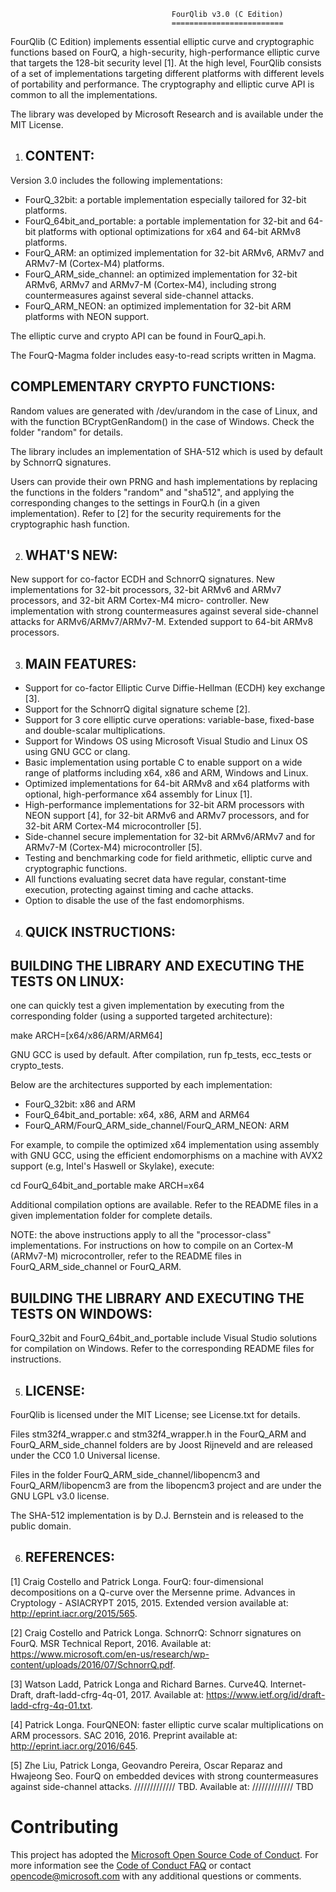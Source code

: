 
                                        FourQlib v3.0 (C Edition)
                                        =========================

FourQlib (C Edition) implements essential elliptic curve and cryptographic functions based on FourQ, 
a high-security, high-performance elliptic curve that targets the 128-bit security level [1]. At the 
high level, FourQlib consists of a set of implementations targeting different platforms with different
levels of portability and performance. The cryptography and elliptic curve API is common to all the 
implementations.   

The library was developed by Microsoft Research and is available under the MIT License. 


1. CONTENT:
   -------

Version 3.0 includes the following implementations:
 
- FourQ_32bit: a portable implementation especially tailored for 32-bit platforms.
- FourQ_64bit_and_portable: a portable implementation for 32-bit and 64-bit platforms with optional
  optimizations for x64 and 64-bit ARMv8 platforms.
- FourQ_ARM: an optimized implementation for 32-bit ARMv6, ARMv7 and ARMv7-M (Cortex-M4) platforms.
- FourQ_ARM_side_channel: an optimized implementation for 32-bit ARMv6, ARMv7 and ARMv7-M (Cortex-M4),
  including strong countermeasures against several side-channel attacks.
- FourQ_ARM_NEON: an optimized implementation for 32-bit ARM platforms with NEON support. 

The elliptic curve and crypto API can be found in FourQ_api.h. 

The FourQ-Magma folder includes easy-to-read scripts written in Magma. 

COMPLEMENTARY CRYPTO FUNCTIONS:
------------------------------

Random values are generated with /dev/urandom in the case of Linux, and with the function BCryptGenRandom()
in the case of Windows. Check the folder "random" for details.
  
The library includes an implementation of SHA-512 which is used by default by SchnorrQ signatures.

Users can provide their own PRNG and hash implementations by replacing the functions in the folders "random"
and "sha512", and applying the corresponding changes to the settings in FourQ.h (in a given implementation). 
Refer to [2] for the security requirements for the cryptographic hash function. 


2. WHAT'S NEW:
   ----------

New support for co-factor ECDH and SchnorrQ signatures. 
New implementations for 32-bit processors, 32-bit ARMv6 and ARMv7 processors, and 32-bit ARM Cortex-M4 micro-
controller. 
New implementation with strong countermeasures against several side-channel attacks for ARMv6/ARMv7/ARMv7-M.
Extended support to 64-bit ARMv8 processors.  


3. MAIN FEATURES:
   -------------
   
- Support for co-factor Elliptic Curve Diffie-Hellman (ECDH) key exchange [3].
- Support for the SchnorrQ digital signature scheme [2]. 
- Support for 3 core elliptic curve operations: variable-base, fixed-base and double-scalar multiplications.
- Support for Windows OS using Microsoft Visual Studio and Linux OS using GNU GCC or clang.    
- Basic implementation using portable C to enable support on a wide range of platforms including x64, x86 
  and ARM, Windows and Linux. 
- Optimized implementations for 64-bit ARMv8 and x64 platforms with optional, high-performance x64 assembly 
  for Linux [1].
- High-performance implementations for 32-bit ARM processors with NEON support [4], for 32-bit ARMv6 and 
  ARMv7 processors, and for 32-bit ARM Cortex-M4 microcontroller [5].
- Side-channel secure implementation for 32-bit ARMv6/ARMv7 and for ARMv7-M (Cortex-M4) microcontroller [5].
- Testing and benchmarking code for field arithmetic, elliptic curve and cryptographic functions. 
- All functions evaluating secret data have regular, constant-time execution, protecting against timing and 
  cache attacks.
- Option to disable the use of the fast endomorphisms.


4. QUICK INSTRUCTIONS:
   ------------------

BUILDING THE LIBRARY AND EXECUTING THE TESTS ON LINUX:
-----------------------------------------------------
    
one can quickly test a given implementation by executing from the corresponding folder (using a supported 
targeted architecture):

make ARCH=[x64/x86/ARM/ARM64] 

GNU GCC is used by default. After compilation, run fp_tests, ecc_tests or crypto_tests. 

Below are the architectures supported by each implementation:

- FourQ_32bit: x86 and ARM
- FourQ_64bit_and_portable: x64, x86, ARM and ARM64
- FourQ_ARM/FourQ_ARM_side_channel/FourQ_ARM_NEON: ARM

For example, to compile the optimized x64 implementation using assembly with GNU GCC, using the efficient
endomorphisms on a machine with AVX2 support (e.g, Intel's Haswell or Skylake), execute:

cd FourQ_64bit_and_portable
make ARCH=x64

Additional compilation options are available. Refer to the README files in a given implementation folder for 
complete details.

NOTE: the above instructions apply to all the "processor-class" implementations. For instructions on how to 
      compile on an Cortex-M (ARMv7-M) microcontroller, refer to the README files in FourQ_ARM_side_channel
	  or FourQ_ARM.  
	  

BUILDING THE LIBRARY AND EXECUTING THE TESTS ON WINDOWS:
-------------------------------------------------------

FourQ_32bit and FourQ_64bit_and_portable include Visual Studio solutions for compilation on Windows. Refer to
the corresponding README files for instructions.


5. LICENSE:
   -------

FourQlib is licensed under the MIT License; see License.txt for details.

Files stm32f4_wrapper.c and stm32f4_wrapper.h in the FourQ_ARM and FourQ_ARM_side_channel folders are by Joost 
Rijneveld and are released under the CC0 1.0 Universal license.

Files in the folder FourQ_ARM_side_channel/libopencm3 and FourQ_ARM/libopencm3 are from the libopencm3 project
and are under the GNU LGPL v3.0 license.
 
The SHA-512 implementation is by D.J. Bernstein and is released to the public domain.


6. REFERENCES:
   ----------

[1]   Craig Costello and Patrick Longa. 
      FourQ: four-dimensional decompositions on a Q-curve over the Mersenne prime.
      Advances in Cryptology - ASIACRYPT 2015, 2015. 
      Extended version available at: http://eprint.iacr.org/2015/565.

[2]   Craig Costello and Patrick Longa. 
      SchnorrQ: Schnorr signatures on FourQ.
      MSR Technical Report, 2016. 
      Available at: https://www.microsoft.com/en-us/research/wp-content/uploads/2016/07/SchnorrQ.pdf.

[3]   Watson Ladd, Patrick Longa and Richard Barnes. Curve4Q. 
      Internet-Draft, draft-ladd-cfrg-4q-01, 2017.
      Available at: https://www.ietf.org/id/draft-ladd-cfrg-4q-01.txt.

[4]   Patrick Longa. 
      FourQNEON: faster elliptic curve scalar multiplications on ARM processors.
      SAC 2016, 2016. 
	  Preprint available at: http://eprint.iacr.org/2016/645.

[5]   Zhe Liu, Patrick Longa, Geovandro Pereira, Oscar Reparaz and Hwajeong Seo. 
      FourQ on embedded devices with strong countermeasures against side-channel attacks.
      ///////////// TBD. 
      Available at: ///////////// TBD

# Contributing

This project has adopted the [Microsoft Open Source Code of Conduct](https://opensource.microsoft.com/codeofconduct/). For more information see the [Code of Conduct FAQ](https://opensource.microsoft.com/codeofconduct/faq/) or contact [opencode@microsoft.com](mailto:opencode@microsoft.com) with any additional questions or comments.
